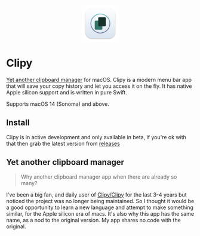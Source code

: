 <p align="center">
  <img 
    src="Clipy/Assets.xcassets/AppIcon.appiconset/1024.png" alt="logo" width="100px" align="center"
  /> 
</p>

# Clipy

[Yet another clipboard manager](#yet-another-clipboard-manager) for macOS. Clipy is a modern menu bar app that will save
your copy history and let you access it on the fly. It has native Apple silicon support and is written in pure Swift.

Supports macOS 14 (Sonoma) and above.

## Install

Clipy is in active development and only available in beta, if you're ok with that then grab the latest version from 
[releases](https://github.com/MiralDesai/Clipy/releases/latest)

## Yet another clipboard manager

> Why another clipboard manager app when there are already so many?

I've been a big fan, and daily user of [Clipy/Clipy](https://github.com/clipy/Clipy) for the last 3-4 years but noticed 
the project was no longer being maintained. So I thought it would be a good opportunity to learn a new language 
and attempt to make something similar, for the Apple silicon era of macs. It's also why this app has the same name, as a 
nod to the original version. My app shares no code with the original. 
